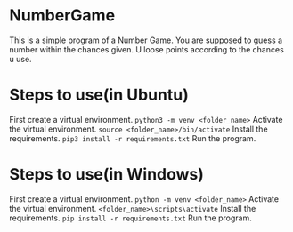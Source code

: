 # NumberGame

This is a simple program of a Number Game. You are supposed to guess a number within the chances given. U loose points according to the chances u use. 


# Steps to use(in Ubuntu)
First create a virtual environment.
`
python3 -m venv <folder_name>
`
Activate the virtual environment.
`
source <folder_name>/bin/activate
`
Install the requirements.
`
pip3 install -r requirements.txt
`
Run the program.
 
# Steps to use(in Windows)
First create a virtual environment.
`
python -m venv <folder_name>
`
Activate the virtual environment.
`
<folder_name>\scripts\activate
`
Install the requirements.
`
pip install -r requirements.txt
`
Run the program.
